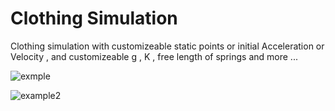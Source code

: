 # Clothing Simulation
Clothing simulation with customizeable static points or initial Acceleration or Velocity , and customizeable g , K , free length of springs and more ...

![exmple](https://github.com/k3rn3lpanicc/Cpp-Simulations/blob/master/clothingsimulation/vid.gif?raw=true)


![example2](https://github.com/k3rn3lpanicc/Cpp-Simulations/blob/master/clothingsimulation/vid2.gif?raw=true)

